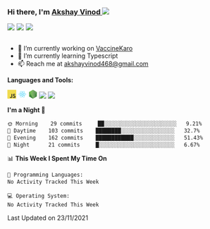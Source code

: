 ### Hi there, I'm [Akshay Vinod ](https://akshayvinod.live)<img src="https://media.giphy.com/media/hvRJCLFzcasrR4ia7z/giphy.gif" width="25px"></a>
<a href="https://www.linkedin.com/in/akshay-vinod/">
  <img align="left"  width="21px" src="https://img.icons8.com/fluent/48/000000/linkedin.png"/>
</a>
<a href="https://twitter.com/_akshay_vinod">
  <img align="left"  width="21px" src="https://img.icons8.com/fluent/48/000000/twitter.png"/>
</a>
<a href="https://discord.gg/bQYHPV93MD">
  <img align="left" width="21px" src="https://img.icons8.com/fluent/48/000000/discord-new-logo.png" />
</a>

<br />
<br />

- 🔭 I’m currently working on [VaccineKaro](https://vaccine-karo.netlify.app/)<!-- <img align="center" width="20" src="https://i.ibb.co/Wxsn61G/logo.png" /> -->
- 🌱 I’m currently learning Typescript
- 📫 Reach me at akshayvinod468@gmail.com


**Languages and Tools:**  

<code><img height="20" src="https://raw.githubusercontent.com/github/explore/80688e429a7d4ef2fca1e82350fe8e3517d3494d/topics/javascript/javascript.png"></code>
<code><img height="20" src="https://raw.githubusercontent.com/github/explore/80688e429a7d4ef2fca1e82350fe8e3517d3494d/topics/react/react.png"></code>
<code><img height="20" src="https://raw.githubusercontent.com/github/explore/80688e429a7d4ef2fca1e82350fe8e3517d3494d/topics/nodejs/nodejs.png"></code>
<code><img height="20" src="https://img.icons8.com/color/48/000000/figma.png"/></code>
<code><img height="20" src="https://img.icons8.com/color/50/000000/python.png"/></code>

<!--START_SECTION:waka-->
**I'm a Night 🦉** 

```text
🌞 Morning    29 commits     ██░░░░░░░░░░░░░░░░░░░░░░░   9.21% 
🌆 Daytime    103 commits    ████████░░░░░░░░░░░░░░░░░   32.7% 
🌃 Evening    162 commits    ████████████░░░░░░░░░░░░░   51.43% 
🌙 Night      21 commits     █░░░░░░░░░░░░░░░░░░░░░░░░   6.67%

```


📊 **This Week I Spent My Time On** 

```text
💬 Programming Languages: 
No Activity Tracked This Week

💻 Operating System: 
No Activity Tracked This Week

```


 Last Updated on 23/11/2021
<!--END_SECTION:waka-->
